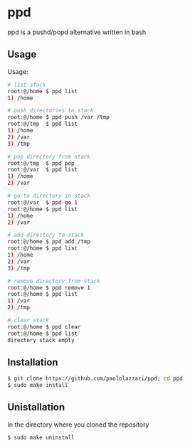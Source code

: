 # ppd

ppd is a pushd/popd alternative written in bash

## Usage

Usage:

```bash
# list stack
root:@/home $ ppd list
1) /home

# push directories to stack
root:@/home $ ppd push /var /tmp
root:@/tmp  $ ppd list
1) /home
2) /var
3) /tmp

# pop directory from stack
root:@/tmp  $ ppd pop
root:@/var  $ ppd list
1) /home
2) /var

# go to directory in stack
root:@/var  $ ppd go 1
root:@/home $ ppd list
1) /home
2) /var

# add directory to stack
root:@/home $ ppd add /tmp
root:@/home $ ppd list
1) /home
2) /var
3) /tmp

# remove directory from stack
root:@/home $ ppd remove 1
root:@/home $ ppd list
1) /var
2) /tmp

# clear stack
root:@/home $ ppd clear
root:@/home $ ppd list
directory stack empty
```

## Installation

```bash
$ git clone https://github.com/paololazzari/ppd; cd ppd
$ sudo make install
```

## Unistallation

In the directory where you cloned the repository

```bash
$ sudo make uninstall
```
